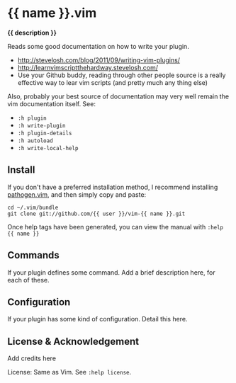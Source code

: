 
{{ name }}.vim
==============

**{{ description }}**

Reads some good documentation on how to write your plugin.

- http://stevelosh.com/blog/2011/09/writing-vim-plugins/
- http://learnvimscriptthehardway.stevelosh.com/
- Use your Github buddy, reading through other people source is a really
  effective way to lear vim scripts (and pretty much any thing else)

Also, probably your best source of documentation may very well remain
the vim documentation itself. See:

- `:h plugin`
- `:h write-plugin`
- `:h plugin-details`
- `:h autoload`
- `:h write-local-help`

Install
-------

If you don't have a preferred installation method, I recommend
installing [pathogen.vim](https://github.com/tpope/vim-pathogen), and
then simply copy and paste:

    cd ~/.vim/bundle
    git clone git://github.com/{{ user }}/vim-{{ name }}.git

Once help tags have been generated, you can view the manual with
`:help {{ name }}`


Commands
--------

If your plugin defines some command. Add a brief description here, for
each of these.

Configuration
-------------

If your plugin has some kind of configuration. Detail this here.


License & Acknowledgement
-------------------------

Add credits here

License: Same as Vim. See `:help license`.


